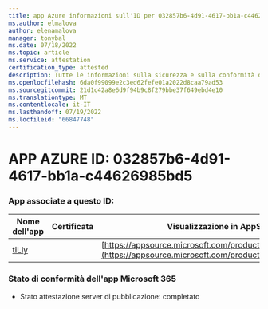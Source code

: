 ```yaml
---
title: app Azure informazioni sull'ID per 032857b6-4d91-4617-bb1a-c44626985bd5
ms.author: elmalova
author: elenamalova
manager: tonybal
ms.date: 07/18/2022
ms.topic: article
ms.service: attestation
certification_type: attested
description: Tutte le informazioni sulla sicurezza e sulla conformità disponibili per 032857b6-4d91-4617-bb1a-c44626985bd5.
ms.openlocfilehash: 6da0f99099e2c3ed62fefe01a2022d8caa79ad53
ms.sourcegitcommit: 21d1c42a8e6d9f94b9c8f279bbe37f649ebd4e10
ms.translationtype: MT
ms.contentlocale: it-IT
ms.lasthandoff: 07/19/2022
ms.locfileid: "66847748"
---
```

# <a name="azure-app-id-032857b6-4d91-4617-bb1a-c44626985bd5"></a>APP AZURE ID: 032857b6-4d91-4617-bb1a-c44626985bd5


### <a name="apps-associated-with-this-id"></a>App associate a questo ID:
| **Nome dell'app** | **Certificata** | **Visualizzazione in AppSource** |
|--------------|---------------|-----------------------|
| [tiLly](../forward/WA200003825.md) |  | [https://appsource.microsoft.com/product/office/WA200003825](https://appsource.microsoft.com/product/office/WA200003825) |

### <a name="microsoft-365-app-compliance-status"></a>Stato di conformità dell'app Microsoft 365
- Stato attestazione server di pubblicazione: completato
